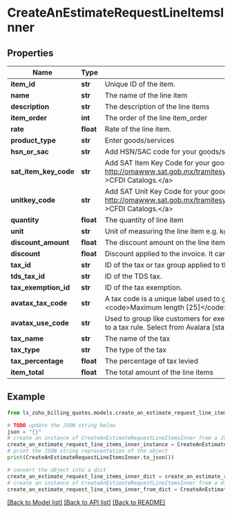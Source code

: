 # CreateAnEstimateRequestLineItemsInner


## Properties

Name | Type | Description | Notes
------------ | ------------- | ------------- | -------------
**item_id** | **str** | Unique ID of the item. | 
**name** | **str** | The name of the line item | [optional] 
**description** | **str** | The description of the line items | [optional] 
**item_order** | **int** | The order of the line item_order | [optional] 
**rate** | **float** | Rate of the line item. | 
**product_type** | **str** | Enter goods/services | [optional] 
**hsn_or_sac** | **str** | Add HSN/SAC code for your goods/services | [optional] 
**sat_item_key_code** | **str** | Add SAT Item Key Code for your goods/services. Download the &lt;a href&#x3D; http://omawww.sat.gob.mx/tramitesyservicios/Paginas/documentos/catCFDI_V_4_07122022.xls  &gt;CFDI Catalogs.&lt;/a&gt; | [optional] 
**unitkey_code** | **str** | Add SAT Unit Key Code for your goods/services. Download the &lt;a href&#x3D; http://omawww.sat.gob.mx/tramitesyservicios/Paginas/documentos/catCFDI_V_4_07122022.xls  &gt;CFDI Catalogs.&lt;/a&gt; | [optional] 
**quantity** | **float** | The quantity of line item | 
**unit** | **str** | Unit of measuring the line item e.g. kgs, Nos. | [optional] 
**discount_amount** | **float** | The discount amount on the line item | [optional] 
**discount** | **float** | Discount applied to the invoice. It can be either in % or in amount. e.g. 12.5% or 190. | [optional] 
**tax_id** | **str** | ID of the tax or tax group applied to the quote | [optional] 
**tds_tax_id** | **str** | ID of the TDS tax. | [optional] 
**tax_exemption_id** | **str** | ID of the tax exemption. | [optional] 
**avatax_tax_code** | **str** | A tax code is a unique label used to group Items (products, services, or charges) together. &lt;code&gt;Maximum length [25]&lt;/code&gt; | [optional] 
**avatax_use_code** | **str** | Used to group like customers for exemption purposes. It is a custom value that links customers to a tax rule. Select from Avalara [standard codes][1] or enter a custom code. | [optional] 
**tax_name** | **str** | The name of the tax | [optional] 
**tax_type** | **str** | The type of the tax | [optional] 
**tax_percentage** | **float** | The  percentage of tax levied | [optional] 
**item_total** | **float** | The total amount of the line items | [optional] 

## Example

```python
from ls_zoho_billing_quotes.models.create_an_estimate_request_line_items_inner import CreateAnEstimateRequestLineItemsInner

# TODO update the JSON string below
json = "{}"
# create an instance of CreateAnEstimateRequestLineItemsInner from a JSON string
create_an_estimate_request_line_items_inner_instance = CreateAnEstimateRequestLineItemsInner.from_json(json)
# print the JSON string representation of the object
print(CreateAnEstimateRequestLineItemsInner.to_json())

# convert the object into a dict
create_an_estimate_request_line_items_inner_dict = create_an_estimate_request_line_items_inner_instance.to_dict()
# create an instance of CreateAnEstimateRequestLineItemsInner from a dict
create_an_estimate_request_line_items_inner_from_dict = CreateAnEstimateRequestLineItemsInner.from_dict(create_an_estimate_request_line_items_inner_dict)
```
[[Back to Model list]](../README.md#documentation-for-models) [[Back to API list]](../README.md#documentation-for-api-endpoints) [[Back to README]](../README.md)


